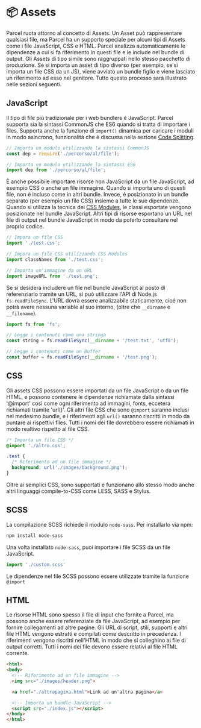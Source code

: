 # 📦 Assets

Parcel ruota attorno al concetto di Assets. Un Asset può rappresentare qualsiasi file, ma Parcel ha un supporto speciale per alcuni tipi di Assets come i file JavaScript, CSS e HTML. Parcel analizza automaticamente le dipendenze a cui si fa riferimento in questi file e le include nel bundle di output. Gli Assets di tipo simile sono raggruppati nello stesso pacchetto di produzione. Se si importa un asset di tipo diverso (per esempio, se si importa un file CSS da un JS), viene avviato un bundle figlio e viene lasciato un riferimento ad esso nel genitore. Tutto questo processo sarà illustrato nelle sezioni seguenti.

## JavaScript

Il tipo di file più tradizionale per i web bundlers é JavaScript. Parcel supporta sia la sintassi CommonJS che ES6 quando si tratta di importare i files. Supporta anche la funzione di `import()` dinamica per caricare i moduli in modo asincrono, funzionalità che è discussa nella sezione [Code Splitting](code_splitting.html).

```javascript
// Importa un modulo utilizzando la sintassi CommonJS
const dep = require('./percorso/al/file');

// Importa un modulo utilizzando la sintassi ES6
import dep from './percorso/al/file';
```

È anche possibile importare risorse non JavaScript da un file JavaScript, ad esempio CSS o anche un file immagine. Quando si importa uno di questi file, non è incluso come in altri bundle. Invece, è posizionato in un bundle separato (per esempio un file CSS) insieme a tutte le sue dipendenze. Quando si utilizza la tecnica dei [CSS Modules](https://github.com/css-modules/css-modules), le classi esportate vengono posizionate nel bundle JavaScript. Altri tipi di risorse esportano un URL nel file di output nel bundle JavaScript in modo da poterlo consultare nel proprio codice.

```javascript
// Impora un file CSS
import './test.css';

// Impora un file CSS utilizzando CSS Modules
import classNames from './test.css';

// Importa un'immagine da un URL
import imageURL from './test.png';
```

Se si desidera includere un file nel bundle JavaScript al posto di referenziarlo tramite un URL, si può utilizzare l'API di Node.js `fs.readFileSync`. L'URL dovrà essere analizzabile staticamente, cioé non potrà avere nessuna variable al suo interno, (oltre che `__dirname` e `__filename`).

```javascript
import fs from 'fs';

// Legge i contenuti come una stringa
const string = fs.readFileSync(__dirname + '/test.txt', 'utf8');

// Legge i contenuti come un Buffer
const buffer = fs.readFileSync(__dirname + '/test.png');
```

## CSS

Gli assets CSS possono essere importati da un file JavaScript o da un file HTML, e possono contenere le dipendenze richiamate dalla sintassi '@import' così come ogni riferimento ad immagini, fonts, eccetera richiamati tramite 'url()'. Gli altri file CSS che sono `@import` saranno inclusi nel medesimo bundle, e i riferimenti agli `url()` saranno riscritti in modo da puntare ai rispettivi files. Tutti i nomi dei file dovrebbero essere richiamati in modo realtivo rispetto al file CSS.

```css
/* Importa un file CSS */
@import './altro.css';

.test {
  /* Riferimento ad un file immagine */
  background: url('./images/background.png');
}
```

Oltre ai semplici CSS, sono supportati e funzionano allo stesso modo anche altri linguaggi compile-to-CSS come LESS, SASS e Stylus.

## SCSS
La compilazione SCSS richiede il modulo `node-sass`. Per installarlo via npm:
```bash
npm install node-sass
```
Una volta installato `node-sass`, puoi importare i file SCSS da un file JavaScript.
```javascript
import './custom.scss'
```
Le dipendenze nel file SCSS possono essere utilizzate tramite la funzione `@import`

## HTML

Le risorse HTML sono spesso il file di input che fornite a Parcel, ma possono anche essere referenziate da file JavaScript, ad esempio per fornire collegamenti ad altre pagine. Gli URL di script, stili, supporti e altri file HTML vengono estratti e compilati come descritto in precedenza. I riferimenti vengono riscritti nell'HTML in modo che si colleghino ai file di output corretti. Tutti i nomi dei file devono essere relativi al file HTML corrente.

```html
<html>
<body>
  <!-- Riferimento ad un file immagine -->
  <img src="./images/header.png">

  <a href="./altrapagina.html">Link ad un'altra pagina</a>

  <!-- Importa un bundle JavaScript -->
  <script src="./index.js"></script>
</body>
</html>
```
